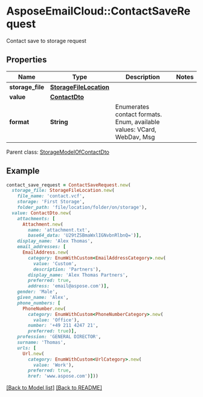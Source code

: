 # AsposeEmailCloud::ContactSaveRequest

Contact save to storage request             

## Properties
Name | Type | Description | Notes
---- | ---- | ----------- | -----
**storage_file** |[**StorageFileLocation**](StorageFileLocation.md) |  | 
**value** |[**ContactDto**](ContactDto.md) |  | 
**format** |**String** | Enumerates contact formats. Enum, available values: VCard, WebDav, Msg | 

Parent class: [StorageModelOfContactDto](StorageModelOfContactDto.md)


## Example
```ruby
contact_save_request = ContactSaveRequest.new(
  storage_file: StorageFileLocation.new(
    file_name: 'contact.vcf',
    storage: 'First Storage',
    folder_path: 'file/location/folder/on/storage'),
  value: ContactDto.new(
    attachments: [
      Attachment.new(
        name: 'attachment.txt',
        base64_data: 'U29tZSBmaWxlIGNvbnRlbnQ=')],
    display_name: 'Alex Thomas',
    email_addresses: [
      EmailAddress.new(
        category: EnumWithCustom<EmailAddressCategory>.new(
          value: 'Custom',
          description: 'Partners'),
        display_name: 'Alex Thomas Partners',
        preferred: true,
        address: 'email@aspose.com')],
    gender: 'Male',
    given_name: 'Alex',
    phone_numbers: [
      PhoneNumber.new(
        category: EnumWithCustom<PhoneNumberCategory>.new(
          value: 'Office'),
        number: '+49 211 4247 21',
        preferred: true)],
    profession: 'GENERAL DIRECTOR',
    surname: 'Thomas',
    urls: [
      Url.new(
        category: EnumWithCustom<UrlCategory>.new(
          value: 'Work'),
        preferred: true,
        href: 'www.aspose.com')]))
```


[[Back to Model list]](Models.md) [[Back to README]](README.md)
